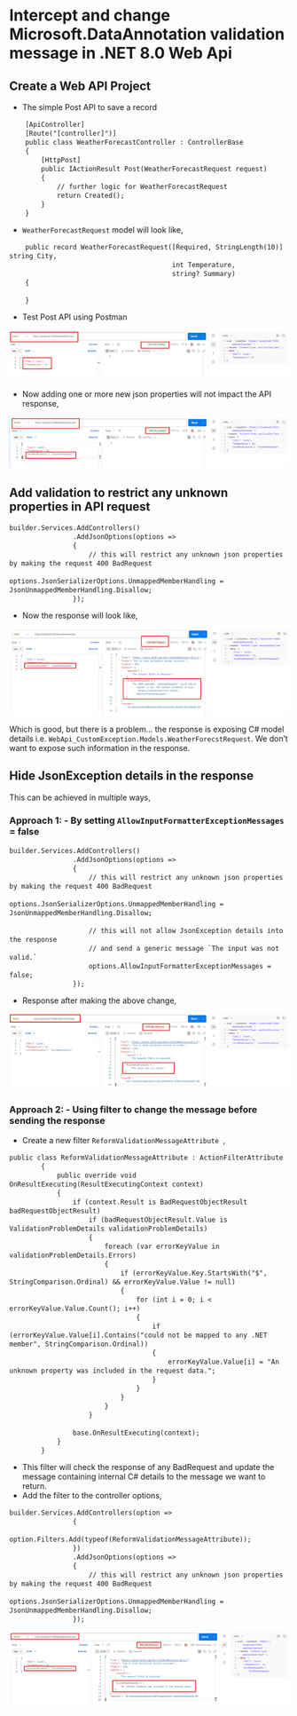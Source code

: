 # Intercept and change Microsoft.DataAnnotation validation message in .NET 8.0 Web Api
## Create a Web API Project
- The simple Post API to save a record
```
    [ApiController]
    [Route("[controller]")]
    public class WeatherForecastController : ControllerBase
    {
        [HttpPost]
        public IActionResult Post(WeatherForecastRequest request)
        {
            // further logic for WeatherForecastRequest
            return Created();
        }
    }
```
- `WeatherForecastRequest` model will look like, 
```
    public record WeatherForecastRequest([Required, StringLength(10)] string City,
                                         int Temperature,
                                         string? Summary)
    {

    }
```
-	Test Post API using Postman

![](/asp.net-web-api/imgs/PostmanResponse1.png)

-	Now adding one or more new json properties will not impact the API response,

![](/asp.net-web-api/imgs/PostmanResponse2.png)

## Add validation to restrict any unknown properties in API request

```
builder.Services.AddControllers()
                .AddJsonOptions(options =>
                {
                    // this will restrict any unknown json properties by making the request 400 BadRequest
                    options.JsonSerializerOptions.UnmappedMemberHandling = JsonUnmappedMemberHandling.Disallow;
                });
```

-	Now the response will look like, 

![](/asp.net-web-api/imgs/PostmanResponse3.png)

Which is good, but there is a problem... the response is exposing C# model details i.e. `WebApi_CustomException.Models.WeatherForecstRequest`. We don’t want to expose such information in the response.

## Hide JsonException details in the response

This can be achieved in multiple ways,

### Approach 1: - By setting `AllowInputFormatterExceptionMessages `= false

```
builder.Services.AddControllers()
                .AddJsonOptions(options =>
                {
                    // this will restrict any unknown json properties by making the request 400 BadRequest
                    options.JsonSerializerOptions.UnmappedMemberHandling = JsonUnmappedMemberHandling.Disallow;

                    // this will not allow JsonException details into the response
                    // and send a generic message `The input was not valid.`
                    options.AllowInputFormatterExceptionMessages = false;
                });
```

-	Response after making the above change, 

![](/asp.net-web-api/imgs/PostmanResponse4.png)

### Approach 2: - Using filter to change the message before sending the response

-	Create a new filter `ReformValidationMessageAttribute `,

```
public class ReformValidationMessageAttribute : ActionFilterAttribute
	    {
	        public override void OnResultExecuting(ResultExecutingContext context)
	        {
	            if (context.Result is BadRequestObjectResult badRequestObjectResult)
	                if (badRequestObjectResult.Value is ValidationProblemDetails validationProblemDetails)
	                {
	                    foreach (var errorKeyValue in validationProblemDetails.Errors)
	                    {
	                        if (errorKeyValue.Key.StartsWith("$", StringComparison.Ordinal) && errorKeyValue.Value != null)
	                        {
	                            for (int i = 0; i < errorKeyValue.Value.Count(); i++)
	                            {
	                                if (errorKeyValue.Value[i].Contains("could not be mapped to any .NET member", StringComparison.Ordinal))
	                                {
	                                    errorKeyValue.Value[i] = "An unknown property was included in the request data.";
	                                }
	                            }
	                        }
	                    }
	                }
	
	            base.OnResultExecuting(context);
	        }
	    }
```

- This filter will check the response of any BadRequest and update the message containing internal C# details to the message we want to return.
- Add the filter to the controller options, 

```
builder.Services.AddControllers(option =>
                {
                    option.Filters.Add(typeof(ReformValidationMessageAttribute));
                })
                .AddJsonOptions(options =>
                {
                    // this will restrict any unknown json properties by making the request 400 BadRequest
                    options.JsonSerializerOptions.UnmappedMemberHandling = JsonUnmappedMemberHandling.Disallow;
                });
```

![](/asp.net-web-api/imgs/PostmanResponse5.png)

